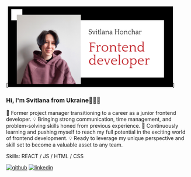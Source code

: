 [<img src='https://github.com/SvitlanaHonchar/SvitlanaHonchar/blob/main/Screenshot_1.png' alt='banner' height='220'>]
### Hi, I'm Svitlana from Ukraine👋🏻🙃

📌 Former project manager transitioning to a career as a junior frontend developer. 
💡  Bringing strong communication, time management, and problem-solving skills honed from previous experience. 
📌 Continuously learning and pushing myself to reach my full potential in the exciting world of frontend development. 
💡  Ready to leverage my unique perspective and skill set to become a valuable asset to any team.

Skills: REACT / JS / HTML / CSS


[<img src='https://cdn.jsdelivr.net/npm/simple-icons@3.0.1/icons/github.svg' alt='github' height='40'>](https://github.com/https://github.com/SvitlanaHonchar)  [<img src='https://cdn.jsdelivr.net/npm/simple-icons@3.0.1/icons/linkedin.svg' alt='linkedin' height='40'>](https://www.linkedin.com/in/https://www.linkedin.com/in/svitlana-honchar//)  
